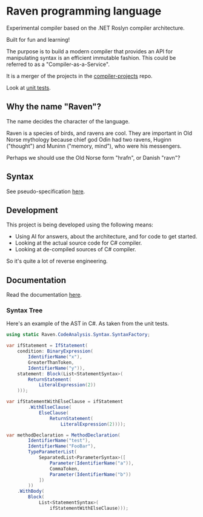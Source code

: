 # Raven programming language

Experimental compiler based on the .NET Roslyn compiler architecture.

Built for fun and learning!

The purpose is to build a modern compiler that provides an API for manipulating syntax is an efficient immutable fashion. This could be referred to as a "Compiler-as-a-Service".

It is a merger of the projects in the [compiler-projects](https://github.com/marinasundstrom/compiler-projects) repo.

Look at [unit tests](/Raven.Tests/CodeAnalysis/Syntax/AstTest.cs).

## Why the name "Raven"?

The name decides the character of the language.

Raven is a species of birds, and ravens are cool. They are important in Old Norse mythology because chief god Odin had two ravens, Huginn ("thought") and Muninn ("memory, mind"), who were his messengers.

Perhaps we should use the Old Norse form "hrafn", or Danish "ravn"?

## Syntax

See pseudo-specification [here](/docs/syntax.md).

## Development

This project is being developed using the following means:
* Using AI for answers, about the architecture, and for code to get started.
* Looking at the actual source code for C# compiler.
* Looking at de-compiled sources of C# compiler.

So it's quite a lot of reverse engineering.

## Documentation

Read the documentation [here](/docs/).

### Syntax Tree

Here's an example of the AST in C#. As taken from the unit tests.

```csharp
using static Raven.CodeAnalysis.Syntax.SyntaxFactory;

var ifStatement = IfStatement(
    condition: BinaryExpression(
        IdentifierName("x"),
        GreaterThanToken,
        IdentifierName("y")),
    statement: Block(List<StatementSyntax>(
        ReturnStatement(
            LiteralExpression(2))
    )));

var ifStatementWithElseClause = ifStatement
        .WithElseClause(
            ElseClause(
                ReturnStatement(
                    LiteralExpression(2))));

var methodDeclaration = MethodDeclaration(
        IdentifierName("test"),
        IdentifierName("FooBar"),
        TypeParameterList(
            SeparatedList<ParameterSyntax>([
                Parameter(IdentifierName("a")),
                CommaToken,
                Parameter(IdentifierName("b"))
            ])
        ))
    .WithBody(
        Block(
            List<StatementSyntax>(
                ifStatementWithElseClause)));
```



